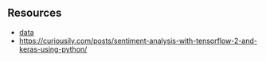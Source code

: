 ## Resources
* [data](https://github.com/declare-lab/MELD)
* https://curiousily.com/posts/sentiment-analysis-with-tensorflow-2-and-keras-using-python/